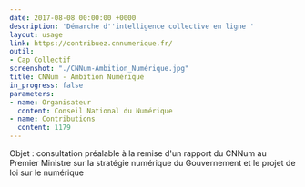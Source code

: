 ```yaml
---
date: 2017-08-08 00:00:00 +0000
description: 'Démarche d''intelligence collective en ligne '
layout: usage
link: https://contribuez.cnnumerique.fr/
outil:
- Cap Collectif
screenshot: "./CNNum-Ambition_Numérique.jpg"
title: CNNum - Ambition Numérique
in_progress: false
parameters:
- name: Organisateur
  content: Conseil National du Numérique
- name: Contributions
  content: 1179
---
```



Objet : consultation préalable à la remise d'un rapport du CNNum au Premier Ministre sur la stratégie numérique du Gouvernement et le projet de loi sur le numérique
